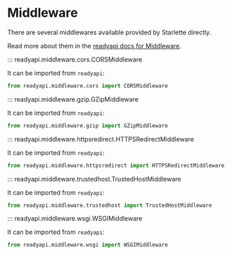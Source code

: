 # Middleware

There are several middlewares available provided by Starlette directly.

Read more about them in the [readyapi docs for Middleware](https://readyapi.khulnasoft.com/advanced/middleware/).

::: readyapi.middleware.cors.CORSMiddleware

It can be imported from `readyapi`:

```python
from readyapi.middleware.cors import CORSMiddleware
```

::: readyapi.middleware.gzip.GZipMiddleware

It can be imported from `readyapi`:

```python
from readyapi.middleware.gzip import GZipMiddleware
```

::: readyapi.middleware.httpsredirect.HTTPSRedirectMiddleware

It can be imported from `readyapi`:

```python
from readyapi.middleware.httpsredirect import HTTPSRedirectMiddleware
```

::: readyapi.middleware.trustedhost.TrustedHostMiddleware

It can be imported from `readyapi`:

```python
from readyapi.middleware.trustedhost import TrustedHostMiddleware
```

::: readyapi.middleware.wsgi.WSGIMiddleware

It can be imported from `readyapi`:

```python
from readyapi.middleware.wsgi import WSGIMiddleware
```
